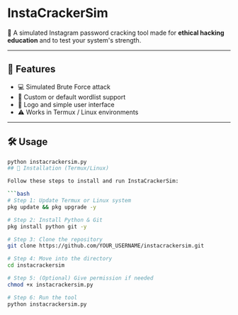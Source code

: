 # InstaCrackerSim

📌 A simulated Instagram password cracking tool made for **ethical hacking education** and to test your system's strength.

---

## 🔧 Features

- 💻 Simulated Brute Force attack
- 📂 Custom or default wordlist support
- 🎨 Logo and simple user interface
- ⚠️ Works in Termux / Linux environments

---

## 🛠️ Usage

```bash
python instacrackersim.py
## 🔌 Installation (Termux/Linux)

Follow these steps to install and run InstaCrackerSim:

```bash
# Step 1: Update Termux or Linux system
pkg update && pkg upgrade -y

# Step 2: Install Python & Git
pkg install python git -y

# Step 3: Clone the repository
git clone https://github.com/YOUR_USERNAME/instacrackersim.git

# Step 4: Move into the directory
cd instacrackersim

# Step 5: (Optional) Give permission if needed
chmod +x instacrackersim.py

# Step 6: Run the tool
python instacrackersim.py
